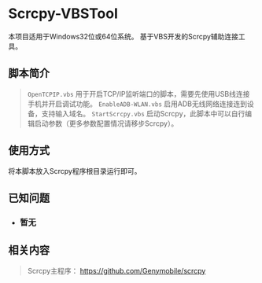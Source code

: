 # Scrcpy-VBSTool
本项目适用于Windows32位或64位系统。
基于VBS开发的Scrcpy辅助连接工具。

## 脚本简介
> `OpenTCPIP.vbs` 用于开启TCP/IP监听端口的脚本，需要先使用USB线连接手机并开启调试功能。
> `EnableADB-WLAN.vbs` 启用ADB无线网络连接连到设备，支持输入域名。
> `StartScrcpy.vbs` 启动Scrcpy，此脚本中可以自行编辑启动参数（更多参数配置情况请移步Scrcpy）。

## 使用方式
将本脚本放入Scrcpy程序根目录运行即可。

## 已知问题
* ### 暂无

## 相关内容
> Scrcpy主程序：
> https://github.com/Genymobile/scrcpy
